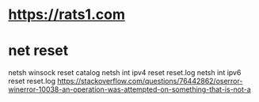 # https://rats1.com

# net reset
netsh winsock reset catalog
netsh int ipv4 reset reset.log
netsh int ipv6 reset reset.log
https://stackoverflow.com/questions/76442862/oserror-winerror-10038-an-operation-was-attempted-on-something-that-is-not-a

